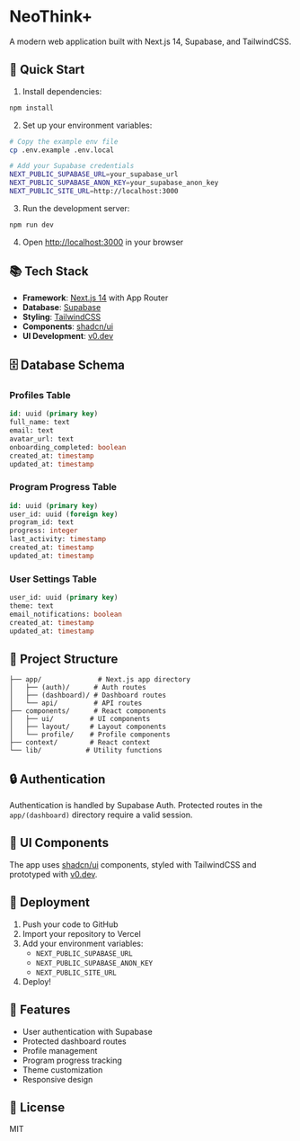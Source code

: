 # NeoThink+

A modern web application built with Next.js 14, Supabase, and TailwindCSS.

## 🚀 Quick Start

1. Install dependencies:
```bash
npm install
```

2. Set up your environment variables:
```bash
# Copy the example env file
cp .env.example .env.local

# Add your Supabase credentials
NEXT_PUBLIC_SUPABASE_URL=your_supabase_url
NEXT_PUBLIC_SUPABASE_ANON_KEY=your_supabase_anon_key
NEXT_PUBLIC_SITE_URL=http://localhost:3000
```

3. Run the development server:
```bash
npm run dev
```

4. Open [http://localhost:3000](http://localhost:3000) in your browser

## 📚 Tech Stack

- **Framework**: [Next.js 14](https://nextjs.org/) with App Router
- **Database**: [Supabase](https://supabase.com/)
- **Styling**: [TailwindCSS](https://tailwindcss.com/)
- **Components**: [shadcn/ui](https://ui.shadcn.com/)
- **UI Development**: [v0.dev](https://v0.dev)

## 🗄️ Database Schema

### Profiles Table
```sql
id: uuid (primary key)
full_name: text
email: text
avatar_url: text
onboarding_completed: boolean
created_at: timestamp
updated_at: timestamp
```

### Program Progress Table
```sql
id: uuid (primary key)
user_id: uuid (foreign key)
program_id: text
progress: integer
last_activity: timestamp
created_at: timestamp
updated_at: timestamp
```

### User Settings Table
```sql
user_id: uuid (primary key)
theme: text
email_notifications: boolean
created_at: timestamp
updated_at: timestamp
```

## 📁 Project Structure

```
├── app/              # Next.js app directory
│   ├── (auth)/      # Auth routes
│   ├── (dashboard)/ # Dashboard routes
│   └── api/         # API routes
├── components/      # React components
│   ├── ui/         # UI components
│   ├── layout/     # Layout components
│   └── profile/    # Profile components
├── context/        # React context
└── lib/           # Utility functions
```

## 🔒 Authentication

Authentication is handled by Supabase Auth. Protected routes in the `app/(dashboard)` directory require a valid session.

## 🎨 UI Components

The app uses [shadcn/ui](https://ui.shadcn.com/) components, styled with TailwindCSS and prototyped with [v0.dev](https://v0.dev).

## 🚀 Deployment

1. Push your code to GitHub
2. Import your repository to Vercel
3. Add your environment variables:
   - `NEXT_PUBLIC_SUPABASE_URL`
   - `NEXT_PUBLIC_SUPABASE_ANON_KEY`
   - `NEXT_PUBLIC_SITE_URL`
4. Deploy!

## 📱 Features

- User authentication with Supabase
- Protected dashboard routes
- Profile management
- Program progress tracking
- Theme customization
- Responsive design

## 📄 License

MIT

